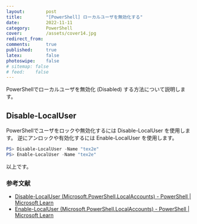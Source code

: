 ```yaml
---
layout:        post
title:         "[PowerShell] ローカルユーザを無効化する"
date:          2022-11-11
category:      PowerShell
cover:         /assets/cover14.jpg
redirect_from:
comments:      true
published:     true
latex:         false
photoswipe:    false
# sitemap: false
# feed:    false
---
```


PowerShellでローカルユーザを無効化 (Disabled) する方法について説明します。

## Disable-LocalUser 

PowerShellでユーザをロックや無効化するには Disable-LocalUser を使用します。
逆にアンロックや有効化するには Enable-LocalUser を使用します。

```powershell
PS> Disable-LocalUser -Name "tex2e"
PS> Enable-LocalUser -Name "tex2e"
```

以上です。

### 参考文献

- [Disable-LocalUser (Microsoft.PowerShell.LocalAccounts) - PowerShell \| Microsoft Learn](https://learn.microsoft.com/ja-jp/powershell/module/microsoft.powershell.localaccounts/disable-localuser?view=powershell-5.1)
- [Enable-LocalUser (Microsoft.PowerShell.LocalAccounts) - PowerShell \| Microsoft Learn](https://learn.microsoft.com/ja-jp/powershell/module/microsoft.powershell.localaccounts/enable-localuser?view=powershell-5.1)
